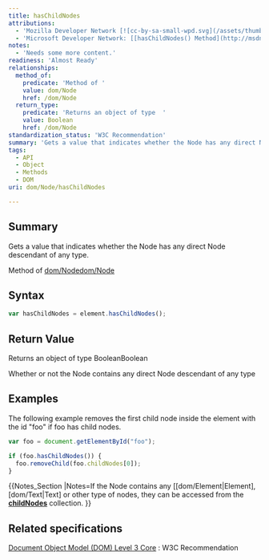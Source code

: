 ```yaml
---
title: hasChildNodes
attributions:
  - 'Mozilla Developer Network [![cc-by-sa-small-wpd.svg](/assets/thumb/8/8c/cc-by-sa-small-wpd.svg/120px-cc-by-sa-small-wpd.svg.png)](http://creativecommons.org/licenses/by-sa/3.0/us/): [[Node.hasChildNodes](https://developer.mozilla.org/en-US/docs/Web/API/Node.hasChildNodes) Article]'
  - 'Microsoft Developer Network: [[hasChildNodes() Method](http://msdn.microsoft.com/en-us/library/ie/ms536445(v=vs.85).aspx) Article]'
notes:
  - 'Needs some more content.'
readiness: 'Almost Ready'
relationships:
  method_of:
    predicate: 'Method of '
    value: dom/Node
    href: /dom/Node
  return_type:
    predicate: 'Returns an object of type  '
    value: Boolean
    href: /dom/Node
standardization_status: 'W3C Recommendation'
summary: 'Gets a value that indicates whether the Node has any direct Node descendant of any type.'
tags:
  - API
  - Object
  - Methods
  - DOM
uri: dom/Node/hasChildNodes

---
```

## <span>Summary</span>

Gets a value that indicates whether the Node has any direct Node descendant of any type.

Method of [dom/Node](/dom/Node)[dom/Node](/dom/Node)

## <span>Syntax</span>

``` js
var hasChildNodes = element.hasChildNodes();
```

## <span>Return Value</span>

Returns an object of type BooleanBoolean

Whether or not the Node contains any direct Node descendant of any type

## <span>Examples</span>

The following example removes the first child node inside the element with the id "foo" if foo has child nodes.

``` js
var foo = document.getElementById("foo");

if (foo.hasChildNodes()) {
  foo.removeChild(foo.childNodes[0]);
}
```

{{Notes\_Section |Notes=If the Node contains any [[dom/Element|Element], [dom/Text|Text] or other type of nodes, they can be accessed from the [**childNodes**](/dom/Node/childNodes) collection. }}

## <span>Related specifications</span>

[Document Object Model (DOM) Level 3 Core](http://www.w3.org/TR/DOM-Level-3-Core/core.html#ID-810594187)
:   W3C Recommendation
